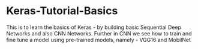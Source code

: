 # Keras-Tutorial-Basics
This is to learn the basics of Keras - by building basic Sequential Deep Networks and also CNN Networks. Further in CNN we see how to train and fine tune a model using pre-trained models, namely - VGG16 and MobilNet 
